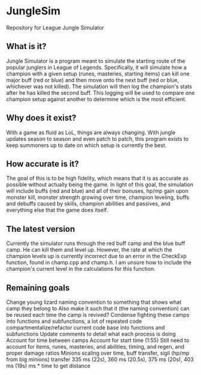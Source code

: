 JungleSim
=========

Repository for League Jungle Simulator

What is it?
--------------------------------------------
Jungle Simulator is a program meant to simulate the starting route of the popular junglers in League of Legends.  Specifically, it will simulate how a champion with a given setup (runes, masteries, starting items) can kill one major buff (red or blue) and then move onto the next buff (red or blue, whichever was not killed).  The simulation will then log the champion's stats after he has killed the second buff.  This logging will be used to compare one champion setup against another to determine which is the most efficient.

Why does it exist?
--------------------------------------------
With a game as fluid as LoL, things are always changing.  With jungle updates season to season and even patch to patch, this program exists to keep summoners up to date on which setup is currently the best.

How accurate is it?
--------------------------------------------
The goal of this is to be high fidelity, which means that it is as accurate as possible without actually being the game.  In light of this goal, the simulation will include buffs (red and blue) and all of their bonuses, hp/mp gain upon monster kill, monster strength growing over time, champion leveling, buffs and debuffs caused by skills, champion abilities and passives, and everything else that the game does itself.

The latest version
--------------------------------------------
Currently the simulator runs through the red buff camp and the blue buff camp.  He can kill them and level up.  However, the rate at which the champion levels up is currently incorrect due to an error in the CheckExp function, found in champ.cpp and champ.h.  I am unsure how to include the champion's current level in the calculations for this function.

Remaining goals
--------------------------------------------
Change young lizard naming convention to something that shows what camp they belong to
Also make it such that it (the naming convention) can be reused each time the camp is revived?
Condense fighting these camps into functions and subfunctions, a lot of repeated code
  compartmentalize/refactor current code base into functions and subfunctions
Update comments to detail what each process is doing
Account for time between camps
Account for start time (1:55)
Still need to account for items, runes, masteries, and abilities, timing, and regen, and proper damage ratios
Minions scaling over time, buff transfer, sigil (hp/mp from big minions) transfer
335 ms (22s), 360 ms (20.5s), 375 ms (20s), 403 ms (19s)
		ms * time to get distance

